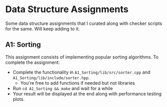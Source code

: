 # Data Structure Assignments

Some data structure assignments that I curated along with checker scripts for the same. Will keep adding to it.

## A1: Sorting

This assignment consists of implementing popular sorting algorithms. To complete the assignment: 

- Complete the functionality in `A1_Sorting/lib/src/sorter.cpp` and `A1_Sorting/lib/include/sorter.hpp`. 
    - You're free to add functions if needed but not libraries
- Run `cd A1_Sorting && make` and wait for a while
- Your result will be displayed at the end along with performance testing plots.
